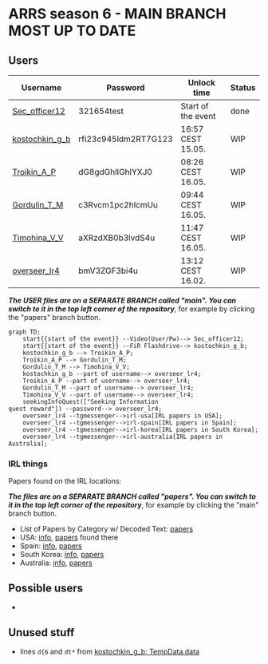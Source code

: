 # ARRS season 6 - MAIN BRANCH MOST UP TO DATE

## Users
| Username | Password | Unlock time | Status |
|----------|----------|-------------|--------|
| [Sec_officer12](https://github.com/3ncy/ARRS-s6/blob/main/Users/Sec_officer12.md) | 321654test | Start of the event | done |
| [kostochkin_g_b](https://github.com/3ncy/ARRS-s6/blob/main/Users/kostochkin_g_b.md) | rfi23c945ldm2RT7G123 | 16:57 CEST 15.05. | WIP |
| [Troikin_A_P](https://github.com/3ncy/ARRS-s6/blob/main/Users/Troikin_A_P.md) | dG8gdGhlIGhlYXJ0 | 08:26 CEST 16.05. | WIP |
| [Gordulin_T_M](https://github.com/3ncy/ARRS-s6/blob/main/Users/Gordulin_T_M.md) | c3Rvcm1pc2hlcmUu | 09:44 CEST 16.05. | WIP |
| [Timohina_V_V](https://github.com/3ncy/ARRS-s6/blob/main/Users/Timohina_V_V.md) | aXRzdXB0b3lvdS4u | 11:47 CEST 16.05. | WIP |
| [overseer_lr4](https://github.com/3ncy/ARRS-s6/blob/main/Users/overseer_lr4.md) | bmV3ZGF3bi4u | 13:12 CEST 16.02. | WIP |

***The USER files are on a SEPARATE BRANCH called "main". You can switch to it in the top left corner of the repository***, for example by clicking the "papers" branch button.

```mermaid
graph TD;
    start{{start of the event}} --Video(User/Pw)--> Sec_officer12;
    start{{start of the event}} --FiR Flashdrive--> kostochkin_g_b;
    kostochkin_g_b --> Troikin_A_P;
    Troikin_A_P --> Gordulin_T_M;
    Gordulin_T_M --> Timohina_V_V;
    kostochkin_g_b --part of username--> overseer_lr4;
    Troikin_A_P --part of username--> overseer_lr4;
    Gordulin_T_M --part of username--> overseer_lr4;
    Timohina_V_V --part of username--> overseer_lr4;
    seekingInfoQuest(["Seeking Information
quest reward"]) --password--> overseer_lr4;
    overseer_lr4 --tgmessenger-->irl-usa[IRL papers in USA];
    overseer_lr4 --tgmessenger-->irl-spain[IRL papers in Spain];
    overseer_lr4 --tgmessenger-->irl-korea[IRL papers in South Korea];
    overseer_lr4 --tgmessenger-->irl-australia[IRL papers in Australia];
```

### IRL things
Papers found on the IRL locations:

***The files are on a SEPARATE BRANCH called "papers". You can switch to it in the top left corner of the repository***, for example by clicking the "main" branch button.
- List of Papers by Category w/ Decoded Text: [papers](https://github.com/3ncy/ARRS-s6/blob/papers/Users/RegionalPapers.md)
- USA: [info](https://github.com/3ncy/ARRS-s6/tree/papers/Users/USA), [papers](https://github.com/3ncy/ARRS-s6/tree/papers/Files/papers-usa) found there
- Spain: [info](https://github.com/3ncy/ARRS-s6/tree/papers/Users/Spain), [papers](https://github.com/3ncy/ARRS-s6/tree/papers/Files/papers-spain)
- South Korea: [info](https://github.com/3ncy/ARRS-s6/tree/papers/Users/Korea), [papers](https://github.com/3ncy/ARRS-s6/tree/papers/Files/papers-korea)
- Australia: [info](https://github.com/3ncy/ARRS-s6/tree/papers/Users/Australia), [papers](https://github.com/3ncy/ARRS-s6/tree/papers/Files/papers-australia)

## Possible users
- 

## Unused stuff
- lines `d{6` and `dt*` from [kostochkin_g_b: TempData.data](https://github.com/3ncy/ARRS-s6/blob/main/Users/kostochkin_g_b.md#tempdatadata)
